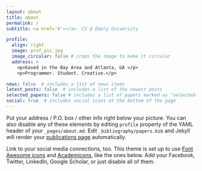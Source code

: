 ```yaml
---
layout: about
title: about
permalink: /
subtitle: <a href='#'></a>. CS @ Emory University 

profile:
  align: right
  image: prof_pic.jpg
  image_circular: false # crops the image to make it circular
  address: >
    <p>based in the Bay Area and Atlanta, GA </p>
    <p>Programmer. Student. Creative.</p>

news: false  # includes a list of news items
latest_posts: false  # includes a list of the newest posts
selected_papers: false # includes a list of papers marked as "selected={true}"
social: true  # includes social icons at the bottom of the page
---
```




Put your address / P.O. box / other info right below your picture. You can also disable any of these elements by editing `profile` property of the YAML header of your `_pages/about.md`. Edit `_bibliography/papers.bib` and Jekyll will render your [publications page](/al-folio/publications/) automatically.

Link to your social media connections, too. This theme is set up to use [Font Awesome icons](http://fortawesome.github.io/Font-Awesome/) and [Academicons](https://jpswalsh.github.io/academicons/), like the ones below. Add your Facebook, Twitter, LinkedIn, Google Scholar, or just disable all of them.
